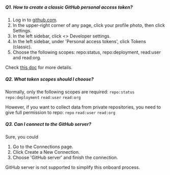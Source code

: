 <!--
Licensed to the Apache Software Foundation (ASF) under one or more
contributor license agreements.  See the NOTICE file distributed with
this work for additional information regarding copyright ownership.
The ASF licenses this file to You under the Apache License, Version 2.0
(the "License"); you may not use this file except in compliance with
the License.  You may obtain a copy of the License at

http://www.apache.org/licenses/LICENSE-2.0

Unless required by applicable law or agreed to in writing, software
distributed under the License is distributed on an "AS IS" BASIS,
WITHOUT WARRANTIES OR CONDITIONS OF ANY KIND, either express or implied.
See the License for the specific language governing permissions and
limitations under the License.
-->

##### Q1. How to create a classic GitHub personal access token?

1. Log in to [github.com](https://github.com).
2. In the upper-right corner of any page, click your profile photo, then click Settings.
3. In the left sidebar, click <> Developer settings.
4. In the left sidebar, under 'Personal access tokens', click Tokens (classic).
5. Choose the following scopes: repo:status, repo:deployment, read:user and read:org.

Check [this doc](https://devlake.apache.org/docs/Configuration/GitHub/#personal-access-tokens) for more details.

##### Q2. What token scopes should I choose?

Normally, only the following scopes are required:
`repo:status` `repo:deployment` `read:user` `read:org`

However, if you want to collect data from private repositories, you need to give full permission to repo:
`repo` `read:user` `read:org`

##### Q3. Can I connect to the GitHub server?

Sure, you could

1. Go to the Connections page.
2. Click Create a New Connection.
3. Choose 'GitHub server' and finish the connection.

GitHub server is not supported to simplify this onboard process.

